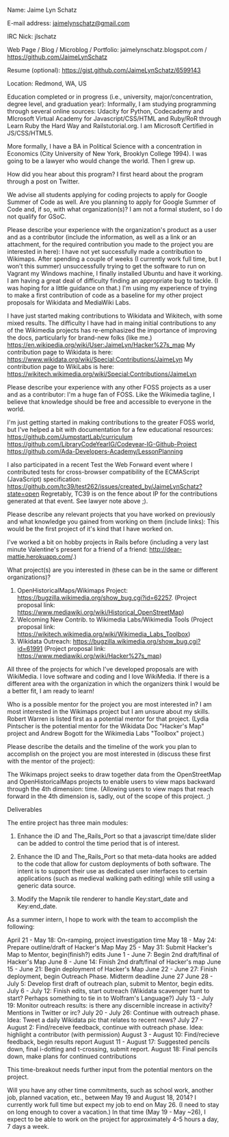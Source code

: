 Name:    Jaime Lyn Schatz

E-mail address:    jaimelynschatz@gmail.com

IRC Nick:    jlschatz

Web Page / Blog / Microblog / Portfolio:
jaimelynschatz.blogspot.com / https://github.com/JaimeLynSchatz

Resume (optional):
https://gist.github.com/JaimeLynSchatz/6599143

Location:    Redmond, WA, US

Education completed or in progress (i.e., university, major/concentration, degree level, and graduation year):
Informally, I am studying programming through several online sources: Udacity for Python, Codecademy and MIcrosoft Virtual Academy for Javascript/CSS/HTML and Ruby/RoR through Learn Ruby the Hard Way and Railstutorial.org. I am Microsoft Certified in JS/CSS/HTML5.

More formally, I have a BA in Political Science with a concentration in Economics (City University of New York, Brooklyn College 1994). I was going to be a lawyer who would change the world. Then I grew up.

How did you hear about this program?
I first heard about the program through a post on Twitter.

We advise all students applying for coding projects to apply for Google Summer of Code as well. Are you planning to apply for Google Summer of Code and, if so, with what organization(s)?
I am not a formal student, so I do not qualify for GSoC.

Please describe your experience with the organization's product as a user and as a contributor (include the information, as well as a link or an attachment, for the required contribution you made to the project you are interested in here):
I have not yet successfully made a contribution to Wikimaps. After spending a couple of weeks (I currently work full time, but I won't this summer) unsuccessfully trying to get the software to run on Vagrant my Windows machine, I finally installed Ubuntu and have it working. I am having a great deal of difficulty finding an appropriate bug to tackle. (I was hoping for a little guidance on that.) I'm using my experience of trying to make a first contribution of code as a baseline for my other project proposals for Wikidata and MediaWiki Labs.

I have just started making contributions to Wikidata and Wikitech, with some mixed results. The difficulty I have had in maing initial contributions to any of the Wikimedia projects has re-emphasized the importance of improving the docs, particularly for brand-new folks (like me.)
https://en.wikipedia.org/wiki/User:JaimeLyn/Hacker%27s_map
My contribution page to Wikidata is here:
https://www.wikidata.org/wiki/Special:Contributions/JaimeLyn 
My contribution page to WikiLabs is here:
https://wikitech.wikimedia.org/wiki/Special:Contributions/JaimeLyn

Please describe your experience with any other FOSS projects as a user and as a contributor:
I'm a huge fan of FOSS. Like the Wikimedia tagline, I believe that knowledge should be free and accessible to everyone in the world.

I'm just getting started in making contributions to the greater FOSS world, but I've helped a bit with documentation for a few educational resources:
https://github.com/JumpstartLab/curriculum
https://github.com/LibraryCodeYearIG/Codeyear-IG-Github-Project
https://github.com/Ada-Developers-Academy/LessonPlanning

I also participated in a recent Test the Web Forward event where I contributed tests for cross-browser compatibility of the ECMAScript (JavaScript) specification:
https://github.com/tc39/test262/issues/created_by/JaimeLynSchatz?state=open
Regretably, TC39 is on the fence about IP for the contributions generated at that event. See lawyer note above ;).

Please describe any relevant projects that you have worked on previously and what knowledge you gained from working on them (include links):
This would be the first project of it's kind that I have worked on.

I've worked a bit on hobby projects in Rails before (including a very last minute Valentine's present for a friend of a friend: http://dear-mattie.herokuapp.com/.)

What project(s) are you interested in (these can be in the same or different organizations)?
1. OpenHistoricalMaps/Wikimaps Project: https://bugzilla.wikimedia.org/show_bug.cgi?id=62257. (Project proposal link: https://www.mediawiki.org/wiki/Historical_OpenStreetMap)
2. Welcoming New Contrib. to Wikimedia Labs/Wikimedia Tools (Project proposal link: https://wikitech.wikimedia.org/wiki/Wikimedia_Labs_Toolbox)
3. Wikidata Outreach: https://bugzilla.wikimedia.org/show_bug.cgi?id=61991 (Project proposal link: https://www.mediawiki.org/wiki/Hacker%27s_map)

All three of the projects for which I've developed proposals are with WikiMedia. I love software and coding and I love WikiMedia. If there is a different area with the organization in which the organizers think I would be a better fit, I am ready to learn!

Who is a possible mentor for the project you are most interested in?
I am most interested in the Wikimaps project but I am unsure about my skills. Robert Warren is listed first as a potential mentor for that project.
(Lydia Pintscher is the potential mentor for the Wikidata Doc "Hacker's Map" project and Andrew Bogott for the Wikimedia Labs "Toolbox" project.)

Please describe the details and the timeline of the work you plan to accomplish on the project you are most interested in (discuss these first with the mentor of the project):

The Wikimaps project seeks to draw together data from the OpenStreetMap and OpenHistoricalMaps projects to enable users to view maps backward through the 4th dimension: time. (Allowing users to view maps that reach forward in the 4th dimension is, sadly, out of the scope of this project. ;)

Deliverables

The entire project has three main modules:

1. Enhance the iD and The_Rails_Port so that a javascript time/date slider can be added to control the time period that is of interest.

2. Enhance the ID and The_Rails_Port so that meta-data hooks are added to the code that allow for custom deployments of both software. The intent is to support their use as dedicated user interfaces to certain applications (such as medieval walking path editing) while still using a generic data source.

3. Modify the Mapnik tile renderer to handle Key:start_date and Key:end_date.

As a summer intern, I hope to work with the team to accomplish the following:

April 21 - May 18: On-ramping, project investigation time
May 18 - May 24: Prepare outline/draft of Hacker's Map
May 25 - May 31: Submit Hacker's Map to Mentor, begin(finish?) edits
June 1 - June 7: Begin 2nd draft/final of Hacker's Map
June 8 - June 14: Finish 2nd draft/final of Hacker's map
June 15 - June 21: Begin deployment of Hacker's Map
June 22 - June 27: Finish deployment, begin Outreach Phase. Midterm deadline June 27
June 28 - July 5: Develop first draft of outreach plan, submit to Mentor, begin edits.
July 6 - July 12: Finish edits, start outreach (Wikidata scavenger hunt to start? Perhaps something to tie in to Wolfram's Language?)
July 13 - July 19: Monitor outreach results: is there any discernible increase in activity? Mentions in Twitter or irc?
July 20 - July 26: Continue with outreach phase. Idea: Tweet a daily Wikidata pic that relates to recent news?
July 27 - August 2: Find/receive feedback, continue with outreach phase. Idea: highlight a contributor (with permission)
August 3 - August 10: Find/recieve feedback, begin results report
August 11 - August 17: Suggested pencils down, final i-dotting and t-crossing, submit report.
August 18: Final pencils down, make plans for continued contributions

This time-breakout needs further input from the potential mentors on the project.

Will you have any other time commitments, such as school work, another job, planned vacation, etc., between May 19 and August 18, 2014?
I currently work full time but expect my job to end on May 26. (I need to stay on long enough to cover a vacation.) In that time (May 19 - May ~26), I expect to be able to work on the project for approximately 4-5 hours a day, 7 days a week.
